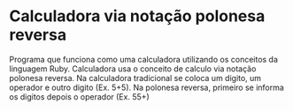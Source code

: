 # Calculadora via notação polonesa reversa
Programa que funciona como uma calculadora utilizando os conceitos da linguagem Ruby. 
Calculadora usa o conceito de calculo via notação polonesa reversa. Na calculadora tradicional se coloca um digito, um operador e outro digito (Ex. 5+5). Na polonesa reversa, primeiro se informa os digitos depois o operador (Ex. 55+) 
